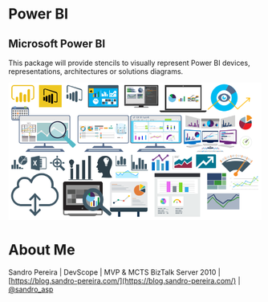 # Power BI

## Microsoft Power BI
This package will provide stencils to visually represent Power BI devices, representations, architectures or solutions diagrams.

![Microsoft Power BI](../media/Microsoft-Power-BI.png)

# About Me
Sandro Pereira | DevScope | MVP & MCTS BizTalk Server 2010 | [https://blog.sandro-pereira.com/](https://blog.sandro-pereira.com/) | [@sandro_asp](https://twitter.com/sandro_asp)
